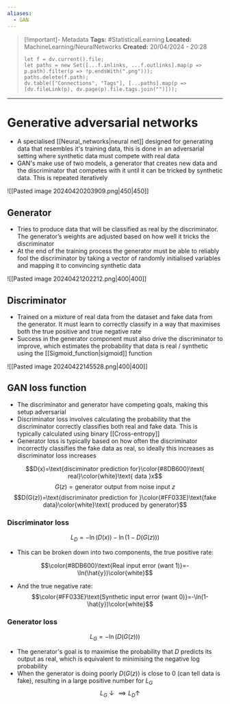 ```yaml
---
aliases:
  - GAN
---
```


> [!important]- Metadata
> **Tags:** #StatisticalLearning 
> **Located:** MachineLearning/NeuralNetworks
> **Created:** 20/04/2024 - 20:28
> ```dataviewjs
> let f = dv.current().file;
> let paths = new Set([...f.inlinks, ...f.outlinks].map(p => p.path).filter(p => !p.endsWith(".png")));
> paths.delete(f.path);
> dv.table(["Connections", "Tags"], [...paths].map(p => [dv.fileLink(p), dv.page(p).file.tags.join("")]));
> ```

___
# Generative adversarial networks
- A specialised [[Neural_networks|neural net]] designed for generating data that resembles it's training data, this is done in an adversarial setting where synthetic data must compete with real data
- GAN's make use of two models, a generator that creates new data and the discriminator that competes with it until it can be tricked by synthetic data. This is repeated iteratively

![[Pasted image 20240420203909.png|450|450]]

## Generator
- Tries to produce data that will be classified as real by the discriminator. The generator’s weights are adjusted based on how well it tricks the discriminator
- At the end of the training process the generator must be able to reliably fool the discriminator by taking a vector of randomly initialised variables and mapping it to convincing synthetic data

![[Pasted image 20240421202212.png|400|400]]
## Discriminator
- Trained on a mixture of real data from the dataset and fake data from the generator. It must learn to correctly classify  in a way that maximises both the true positive and true negative rate
- Success in the generator component must also drive the discriminator to improve, which estimates the probability that data is real / synthetic using the [[Sigmoid_function|sigmoid]] function

![[Pasted image 20240422145528.png|400|400]]

## GAN loss function 
- The discriminator and generator have competing goals, making this setup adversarial
- Discriminator loss involves calculating the probability that the discriminator correctly classifies both real and fake data. This is typically calculated using binary [[Cross-entropy]]
- Generator loss is typically based on how often the discriminator incorrectly classifies the fake data as real, so ideally this increases as discriminator loss increases 

$$D(x)=\text{disciminator prediction for}\color{#8DB600}\text{ real}\color{white}\text{ data }x$$
$$G(z)=\text{generator output from noise input }z$$
$$D(G(z))=\text{discriminator prediction for }\color{#FF033E}\text{fake data}\color{white}\text{ produced by generator}$$
### Discriminator loss 

$$L_{D}=-\ln(D(x))-\ln(1-D(G(z)))$$
- This can be broken down into two components, the true positive rate: 

$$\color{#8DB600}\text{Real input error (want 1)}=-\ln(\hat{y})\color{white}$$
- And the true negative rate: 
$$\color{#FF033E}\text{Synthetic input error (want 0)}=-\ln(1-\hat{y})\color{white}$$

### Generator loss 
$$L_{G}=-\ln(D(G(z)))$$

- The generator's goal is to maximise the probability that $D$ predicts its output as real, which is equivalent to minimising the negative log probability
- When the generator is doing poorly $D(G(z))$ is close to 0 (can tell data is fake), resulting in a large positive number for $L_{G}$
$$L_{G}\downarrow \implies L_{D}\uparrow $$